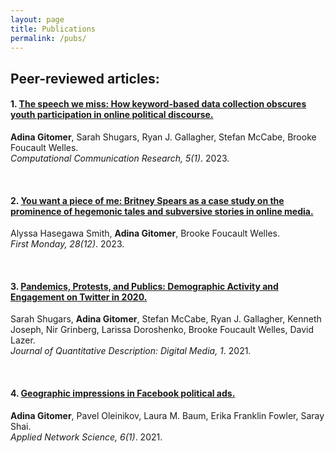 ```yaml
---
layout: page
title: Publications
permalink: /pubs/
---
```


## Peer-reviewed articles:

#### 1. [The speech we miss: How keyword-based data collection obscures youth participation in online political discourse.](https://doi.org/10.5117/CCR2023.1.11.GITO) 
**Adina Gitomer**, Sarah Shugars, Ryan J. Gallagher, Stefan McCabe, Brooke Foucault Welles. \
_Computational Communication Research, 5(1)_. 2023.

<br>

#### 2. [You want a piece of me: Britney Spears as a case study on the prominence of hegemonic tales and subversive stories in online media.](https://doi.org/10.5210/fm.v28i12.13314) 
Alyssa Hasegawa Smith, **Adina Gitomer**, Brooke Foucault Welles. \
_First Monday, 28(12)_. 2023.

<br>

#### 3. [Pandemics, Protests, and Publics: Demographic Activity and Engagement on Twitter in 2020.](https://doi.org/10.51685/jqd.2021.002) 
Sarah Shugars, **Adina Gitomer**, Stefan McCabe, Ryan J. Gallagher, Kenneth Joseph, Nir Grinberg, Larissa Doroshenko, Brooke Foucault Welles, David Lazer. \
_Journal of Quantitative Description: Digital Media, 1_. 2021.

<br>

#### 4. [Geographic impressions in Facebook political ads.](https://doi.org/10.1007/s41109-020-00350-7) 
**Adina Gitomer**, Pavel Oleinikov, Laura M. Baum, Erika Franklin Fowler, Saray Shai. \
_Applied Network Science, 6(1)_. 2021. 

